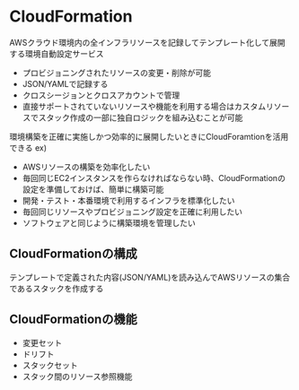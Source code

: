 # CloudFormation
AWSクラウド環境内の全インフラリソースを記録してテンプレート化して展開する環境自動設定サービス

- プロビジョニングされたリソースの変更・削除が可能
- JSON/YAMLで記録する
- クロスシージョンとクロスアカウントで管理
- 直接サポートされていないリソースや機能を利用する場合はカスタムリソースでスタック作成の一部に独自ロジックを組み込むことが可能

環境構築を正確に実施しかつ効率的に展開したいときにCloudForamtionを活用できる
ex)
- AWSリソースの構築を効率化したい
 - 毎回同じEC2インスタンスを作らなければならない時、CloudFormationの設定を準備しておけば、簡単に構築可能
- 開発・テスト・本番環境で利用するインフラを標準化したい
- 毎回同じリソースやプロビジョニング設定を正確に利用したい
- ソフトウェアと同じように構築環境を管理したい

## CloudFormationの構成
テンプレートで定義された内容(JSON/YAML)を読み込んでAWSリソースの集合であるスタックを作成する

## CloudFormationの機能
- 変更セット
- ドリフト
- スタックセット
- スタック間のリソース参照機能